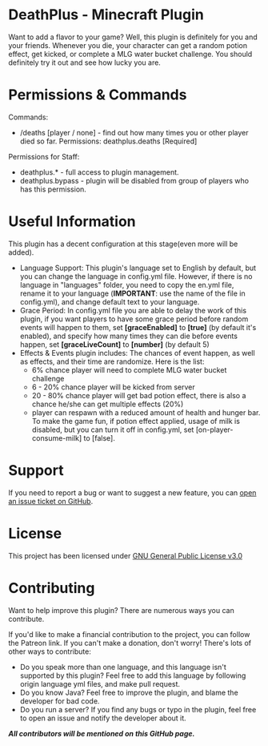 # DeathPlus - Minecraft Plugin

Want to add a flavor to your game? Well, this plugin is definitely for you and your friends. Whenever you die,
your character can get a random potion effect, get kicked, or complete a MLG water bucket challenge. You should definitely
try it out and see how lucky you are.

# Permissions & Commands
Commands:
  - /deaths [player / none] - find out how many times you or other player died so far.
    Permissions: deathplus.deaths [Required]
    
Permissions for Staff:
  - deathplus.* - full access to plugin management.
  - deathplus.bypass - plugin will be disabled from group of players who has this permission.

# Useful Information
This plugin has a decent configuration at this stage(even more will be added).

* Language Support:
 This plugin's language set to English by default, but you can change the language in config.yml file. However, if there is no
 language in "languages" folder, you need to copy the en.yml file, rename it to your language (**IMPORTANT**: use the name of the file in config.yml), and 
 change default text to your language.
* Grace Period:
 In config.yml file you are able to delay the work of this plugin, if you want players to have some grace period before random
 events will happen to them, set **[graceEnabled]** to **[true]** (by default it's enabled), and specify how many times they can die
 before events happen, set **[graceLiveCount]** to **[number]** (by default 5)
* Effects & Events plugin includes:
 The chances of event happen, as well as effects, and their time are randomize.
 Here is the list:
  - 6% chance player will need to complete MLG water bucket challenge
  - 6 - 20% chance player will be kicked from server
  - 20 - 80% chance player will get bad potion effect, there is also a chance he/she can get multiple effects (20%)
  - player can respawn with a reduced amount of health and hunger bar.
  To make the game fun, if potion effect applied, usage of milk is disabled, but you can turn it off in config.yml, set
  [on-player-consume-milk] to [false].
  
# Support
If you need to report a bug or want to suggest a new feature, you can [open an issue ticket on GitHub](https://github.com/d3li0n/admintools/issues).

# License
This project has been licensed under [GNU General Public License v3.0](https://github.com/d3li0n/deathplus/blob/master/LICENSE)

# Contributing
Want to help improve this plugin? There are numerous ways you can contribute.

If you'd like to make a financial contribution to the project, you can follow the Patreon link. If you can't make 
a donation, don't worry! There's lots of other ways to contribute:
 - Do you speak more than one language, and this language isn't supported by this plugin? Feel free to add this language
 by following origin language yml files, and make pull request.
 - Do you know Java? Feel free to improve the plugin, and blame the developer for bad code.
 - Do you run a server? If you find any bugs or typo in the plugin, feel free to open an issue and notify the developer
 about it.

***All contributors will be mentioned on this GitHub page.***